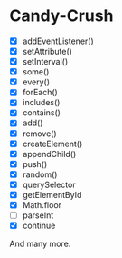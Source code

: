 # Candy-Crush

- [x] addEventListener()
- [x] setAttribute()
- [x] setInterval()
- [x] some()
- [x] every()
- [x] forEach()
- [x] includes()
- [x] contains()
- [x] add()
- [x] remove()
- [x] createElement()
- [x] appendChild()
- [x] push()
- [x] random()
- [x] querySelector
- [x] getElementById
- [x] Math.floor
- [ ] parseInt
- [x] continue

And many more.
